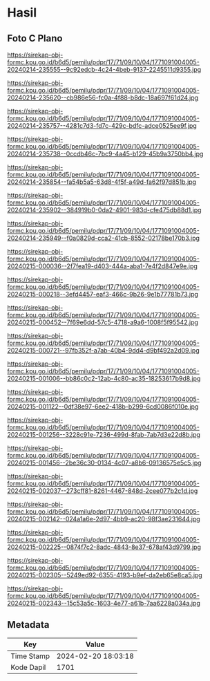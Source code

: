 # Hasil

## Foto C Plano

https://sirekap-obj-formc.kpu.go.id/b6d5/pemilu/pdpr/17/71/09/10/04/1771091004005-20240214-235555--9c92edcb-4c24-4beb-9137-2245511d9355.jpg

https://sirekap-obj-formc.kpu.go.id/b6d5/pemilu/pdpr/17/71/09/10/04/1771091004005-20240214-235620--cb986e56-fc0a-4f88-b8dc-18a697f61d24.jpg

https://sirekap-obj-formc.kpu.go.id/b6d5/pemilu/pdpr/17/71/09/10/04/1771091004005-20240214-235757--4281c7d3-fd7c-429c-bdfc-adce0525ee9f.jpg

https://sirekap-obj-formc.kpu.go.id/b6d5/pemilu/pdpr/17/71/09/10/04/1771091004005-20240214-235738--0ccdb46c-7bc9-4a45-b129-45b9a3750bb4.jpg

https://sirekap-obj-formc.kpu.go.id/b6d5/pemilu/pdpr/17/71/09/10/04/1771091004005-20240214-235854--fa54b5a5-63d8-4f5f-a49d-fa62f97d851b.jpg

https://sirekap-obj-formc.kpu.go.id/b6d5/pemilu/pdpr/17/71/09/10/04/1771091004005-20240214-235902--384919b0-0da2-4901-983d-cfe475db88d1.jpg

https://sirekap-obj-formc.kpu.go.id/b6d5/pemilu/pdpr/17/71/09/10/04/1771091004005-20240214-235949--f0a0829d-cca2-41cb-8552-02178be170b3.jpg

https://sirekap-obj-formc.kpu.go.id/b6d5/pemilu/pdpr/17/71/09/10/04/1771091004005-20240215-000036--2f7fea19-d403-444a-aba1-7e4f2d847e9e.jpg

https://sirekap-obj-formc.kpu.go.id/b6d5/pemilu/pdpr/17/71/09/10/04/1771091004005-20240215-000218--3efd4457-eaf3-466c-9b26-9e1b77781b73.jpg

https://sirekap-obj-formc.kpu.go.id/b6d5/pemilu/pdpr/17/71/09/10/04/1771091004005-20240215-000452--7f69e6dd-57c5-4718-a9a6-1008f5f95542.jpg

https://sirekap-obj-formc.kpu.go.id/b6d5/pemilu/pdpr/17/71/09/10/04/1771091004005-20240215-000721--97fb352f-a7ab-40b4-9dd4-d9bf492a2d09.jpg

https://sirekap-obj-formc.kpu.go.id/b6d5/pemilu/pdpr/17/71/09/10/04/1771091004005-20240215-001006--bb86c0c2-12ab-4c80-ac35-18253617b9d8.jpg

https://sirekap-obj-formc.kpu.go.id/b6d5/pemilu/pdpr/17/71/09/10/04/1771091004005-20240215-001122--0df38e97-6ee2-418b-b299-6cd0086f010e.jpg

https://sirekap-obj-formc.kpu.go.id/b6d5/pemilu/pdpr/17/71/09/10/04/1771091004005-20240215-001256--3228c91e-7236-499d-8fab-7ab7d3e22d8b.jpg

https://sirekap-obj-formc.kpu.go.id/b6d5/pemilu/pdpr/17/71/09/10/04/1771091004005-20240215-001456--2be36c30-0134-4c07-a8b6-09136575e5c5.jpg

https://sirekap-obj-formc.kpu.go.id/b6d5/pemilu/pdpr/17/71/09/10/04/1771091004005-20240215-002037--273cff81-8261-4467-848d-2cee077b2c1d.jpg

https://sirekap-obj-formc.kpu.go.id/b6d5/pemilu/pdpr/17/71/09/10/04/1771091004005-20240215-002142--024a1a6e-2d97-4bb9-ac20-98f3ae231644.jpg

https://sirekap-obj-formc.kpu.go.id/b6d5/pemilu/pdpr/17/71/09/10/04/1771091004005-20240215-002225--0874f7c2-8adc-4843-8e37-678af43d9799.jpg

https://sirekap-obj-formc.kpu.go.id/b6d5/pemilu/pdpr/17/71/09/10/04/1771091004005-20240215-002305--5249ed92-6355-4193-b9ef-da2eb65e8ca5.jpg

https://sirekap-obj-formc.kpu.go.id/b6d5/pemilu/pdpr/17/71/09/10/04/1771091004005-20240215-002343--15c53a5c-1603-4e77-a61b-7aa6228a034a.jpg


## Metadata

| Key        | Value               |
| ---------- | ------------------- |
| Time Stamp | 2024-02-20 18:03:18 |
| Kode Dapil | 1701                |



